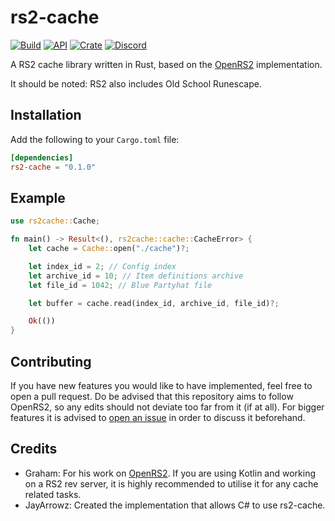 # rs2-cache

[![Build](https://github.com/osrs-rs/rs2-cache/workflows/build/badge.svg)](https://github.com/osrs-rs/rs2-cache)
[![API](https://docs.rs/rs2-cache/badge.svg)](https://docs.rs/rs2-cache)
[![Crate](https://img.shields.io/crates/v/rs2-cache)](https://crates.io/crates/rs2-cache)
[![Discord](https://img.shields.io/discord/926860365873184768?color=5865F2)](https://discord.gg/CcTa7TZfSc)

A RS2 cache library written in Rust, based on the [OpenRS2](https://github.com/openrs2/openrs2) implementation.

It should be noted: RS2 also includes Old School Runescape.

## Installation

Add the following to your `Cargo.toml` file:

```toml
[dependencies]
rs2-cache = "0.1.0"
```

## Example

```rust
use rs2cache::Cache;

fn main() -> Result<(), rs2cache::cache::CacheError> {
    let cache = Cache::open("./cache")?;

    let index_id = 2; // Config index
    let archive_id = 10; // Item definitions archive
    let file_id = 1042; // Blue Partyhat file

    let buffer = cache.read(index_id, archive_id, file_id)?;

    Ok(())
}
```

## Contributing

If you have new features you would like to have implemented, feel free to open a pull request. Do be advised that this repository aims to follow OpenRS2, so any edits should not deviate too far from it (if at all). For bigger features it is advised to [open an issue](https://github.com/osrs-rs/rs2-cache/issues/new) in order to discuss it beforehand.

## Credits

- Graham: For his work on [OpenRS2](https://github.com/openrs2/openrs2). If you are using Kotlin and working on a RS2 rev server, it is highly recommended to utilise it for any cache related tasks.
- JayArrowz: Created the implementation that allows C# to use rs2-cache.